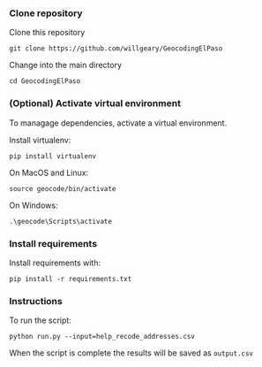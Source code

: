 ### Clone repository

Clone this repository

`git clone https://github.com/willgeary/GeocodingElPaso`

Change into the main directory

`cd GeocodingElPaso`

### (Optional) Activate virtual environment

To managage dependencies, activate a virtual environment.

Install virtualenv:

`pip install virtualenv`

On MacOS and Linux:

`source geocode/bin/activate`

On Windows:

`.\geocode\Scripts\activate`

### Install requirements

Install requirements with:

`pip install -r requirements.txt`

### Instructions

To run the script:

`python run.py --input=help_recode_addresses.csv`

When the script is complete the results will be saved as `output.csv`

